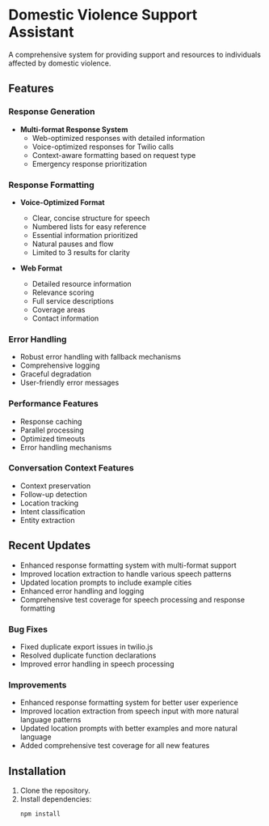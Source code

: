 # Domestic Violence Support Assistant

A comprehensive system for providing support and resources to individuals affected by domestic violence.

## Features

### Response Generation
- **Multi-format Response System**
  - Web-optimized responses with detailed information
  - Voice-optimized responses for Twilio calls
  - Context-aware formatting based on request type
  - Emergency response prioritization

### Response Formatting
- **Voice-Optimized Format**
  - Clear, concise structure for speech
  - Numbered lists for easy reference
  - Essential information prioritized
  - Natural pauses and flow
  - Limited to 3 results for clarity

- **Web Format**
  - Detailed resource information
  - Relevance scoring
  - Full service descriptions
  - Coverage areas
  - Contact information

### Error Handling
- Robust error handling with fallback mechanisms
- Comprehensive logging
- Graceful degradation
- User-friendly error messages

### Performance Features
- Response caching
- Parallel processing
- Optimized timeouts
- Error handling mechanisms

### Conversation Context Features
- Context preservation
- Follow-up detection
- Location tracking
- Intent classification
- Entity extraction

## Recent Updates
- Enhanced response formatting system with multi-format support
- Improved location extraction to handle various speech patterns
- Updated location prompts to include example cities
- Enhanced error handling and logging
- Comprehensive test coverage for speech processing and response formatting

### Bug Fixes
- Fixed duplicate export issues in twilio.js
- Resolved duplicate function declarations
- Improved error handling in speech processing

### Improvements
- Enhanced response formatting system for better user experience
- Improved location extraction from speech input with more natural language patterns
- Updated location prompts with better examples and more natural language
- Added comprehensive test coverage for all new features

## Installation

1. Clone the repository.
2. Install dependencies:
   ```bash
   npm install
   ```